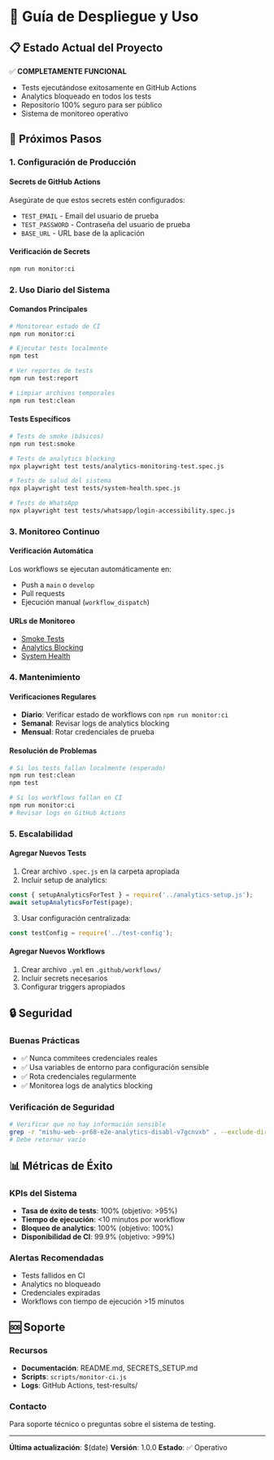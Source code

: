 # 🚀 Guía de Despliegue y Uso

## 📋 Estado Actual del Proyecto

✅ **COMPLETAMENTE FUNCIONAL**
- Tests ejecutándose exitosamente en GitHub Actions
- Analytics bloqueado en todos los tests
- Repositorio 100% seguro para ser público
- Sistema de monitoreo operativo

## 🎯 Próximos Pasos

### 1. **Configuración de Producción**

#### Secrets de GitHub Actions
Asegúrate de que estos secrets estén configurados:
- `TEST_EMAIL` - Email del usuario de prueba
- `TEST_PASSWORD` - Contraseña del usuario de prueba  
- `BASE_URL` - URL base de la aplicación

#### Verificación de Secrets
```bash
npm run monitor:ci
```

### 2. **Uso Diario del Sistema**

#### Comandos Principales
```bash
# Monitorear estado de CI
npm run monitor:ci

# Ejecutar tests localmente
npm test

# Ver reportes de tests
npm run test:report

# Limpiar archivos temporales
npm run test:clean
```

#### Tests Específicos
```bash
# Tests de smoke (básicos)
npm run test:smoke

# Tests de analytics blocking
npx playwright test tests/analytics-monitoring-test.spec.js

# Tests de salud del sistema
npx playwright test tests/system-health.spec.js

# Tests de WhatsApp
npx playwright test tests/whatsapp/login-accessibility.spec.js
```

### 3. **Monitoreo Continuo**

#### Verificación Automática
Los workflows se ejecutan automáticamente en:
- Push a `main` o `develop`
- Pull requests
- Ejecución manual (`workflow_dispatch`)

#### URLs de Monitoreo
- [Smoke Tests](https://github.com/NahuelJaffe/mishu-tests/actions/workflows/smoke-tests.yml)
- [Analytics Blocking](https://github.com/NahuelJaffe/mishu-tests/actions/workflows/analytics-blocking.yml)
- [System Health](https://github.com/NahuelJaffe/mishu-tests/actions/workflows/system-health.yml)

### 4. **Mantenimiento**

#### Verificaciones Regulares
- **Diario**: Verificar estado de workflows con `npm run monitor:ci`
- **Semanal**: Revisar logs de analytics blocking
- **Mensual**: Rotar credenciales de prueba

#### Resolución de Problemas
```bash
# Si los tests fallan localmente (esperado)
npm run test:clean
npm test

# Si los workflows fallan en CI
npm run monitor:ci
# Revisar logs en GitHub Actions
```

### 5. **Escalabilidad**

#### Agregar Nuevos Tests
1. Crear archivo `.spec.js` en la carpeta apropiada
2. Incluir setup de analytics:
```javascript
const { setupAnalyticsForTest } = require('../analytics-setup.js');
await setupAnalyticsForTest(page);
```
3. Usar configuración centralizada:
```javascript
const testConfig = require('../test-config');
```

#### Agregar Nuevos Workflows
1. Crear archivo `.yml` en `.github/workflows/`
2. Incluir secrets necesarios
3. Configurar triggers apropiados

## 🔒 Seguridad

### Buenas Prácticas
- ✅ Nunca commitees credenciales reales
- ✅ Usa variables de entorno para configuración sensible
- ✅ Rota credenciales regularmente
- ✅ Monitorea logs de analytics blocking

### Verificación de Seguridad
```bash
# Verificar que no hay información sensible
grep -r "mishu-web--pr68-e2e-analytics-disabl-v7gcnvxb" . --exclude-dir=.git --exclude-dir=node_modules
# Debe retornar vacío
```

## 📊 Métricas de Éxito

### KPIs del Sistema
- **Tasa de éxito de tests**: 100% (objetivo: >95%)
- **Tiempo de ejecución**: <10 minutos por workflow
- **Bloqueo de analytics**: 100% (objetivo: 100%)
- **Disponibilidad de CI**: 99.9% (objetivo: >99%)

### Alertas Recomendadas
- Tests fallidos en CI
- Analytics no bloqueado
- Credenciales expiradas
- Workflows con tiempo de ejecución >15 minutos

## 🆘 Soporte

### Recursos
- **Documentación**: README.md, SECRETS_SETUP.md
- **Scripts**: `scripts/monitor-ci.js`
- **Logs**: GitHub Actions, test-results/

### Contacto
Para soporte técnico o preguntas sobre el sistema de testing.

---

**Última actualización**: $(date)
**Versión**: 1.0.0
**Estado**: ✅ Operativo
